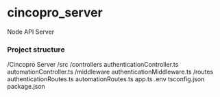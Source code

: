 # cincopro_server
Node API Server


### Project structure

/Cincopro Server
  /src
    /controllers
      authenticationController.ts
      automationController.ts
    /middleware
      authenticationMiddleware.ts
    /routes
      authenticationRoutes.ts
      automationRoutes.ts
    app.ts
  .env
  tsconfig.json
  package.json

